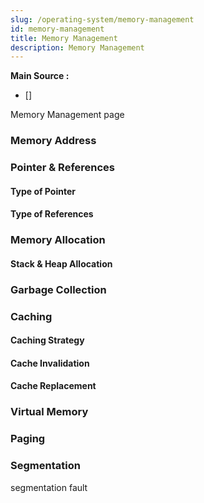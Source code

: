 ```yaml
---
slug: /operating-system/memory-management
id: memory-management
title: Memory Management
description: Memory Management
---
```


**Main Source :**

- []

Memory Management page

### Memory Address

### Pointer & References

#### Type of Pointer

#### Type of References

### Memory Allocation

#### Stack & Heap Allocation

### Garbage Collection

### Caching

#### Caching Strategy

#### Cache Invalidation

#### Cache Replacement

### Virtual Memory

### Paging

### Segmentation

segmentation fault
